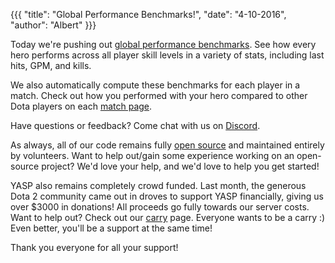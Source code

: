 {{{
  "title": "Global Performance Benchmarks!",
  "date": "4-10-2016",
  "author": "Albert"
}}}

Today we're pushing out [global performance benchmarks](/benchmarks). See how every hero performs across all player skill levels 
in a variety of stats, including last hits, GPM, and kills.

We also automatically compute these benchmarks for each player in a match. Check out how you performed with your hero
compared to other Dota players on each [match page](https://yasp.co/matches/2279672530/benchmarks).

Have questions or feedback?  Come chat with us on [Discord](https://discord.gg/0o5SQGbXuWCNDcaF).

As always, all of our code remains fully [open source](https://github.com/yasp-dota/yasp) and maintained entirely by volunteers. 
Want to help out/gain some experience working on an open-source project?  We'd love your help, and we'd love 
to help you get started!

YASP also remains completely crowd funded. Last month, the generous Dota 2 community came out in droves to
support YASP financially, giving us over $3000 in donations! All proceeds go fully towards our server costs.
Want to help out? Check out our [carry](/carry) page. Everyone wants to be a carry :) Even better, you'll
be a support at the same time!

Thank you everyone for all your support!
